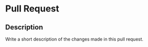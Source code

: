 # Pull Request

<!-- Please use British English for spelling and terminology where possible. However, if you're more comfortable using another variant don't worry about it! -->

## Description

Write a short description of the changes made in this pull request.
